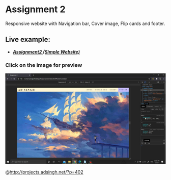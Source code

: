 # Assignment 2
Responsive website with Navigation bar, Cover image, Flip cards and footer.
## Live example:
- ***[Assignment2 (Simple Website)](https://codepen.io/arsh-deep-singh/full/xxRjYKp)***


<p text-align="center"><h3>Click on the image for preview</h3></p>

[![Watch the video](https://github.com/adsinghnet/FullStackAssignments/blob/main/Assignment2/demo.jpg)](https://drive.google.com/file/d/1TaB_JVqHWseVkIiUkgnB_9j4VRAcRese/preview)


@http://projects.adsingh.net/?p=402
